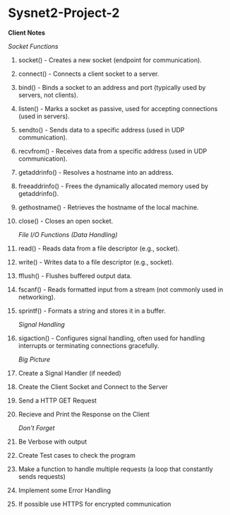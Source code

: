 # Sysnet2-Project-2

**Client Notes** 

   *Socket Functions* 
1. socket() - Creates a new socket (endpoint for communication).
2. connect() - Connects a client socket to a server.
3. bind() - Binds a socket to an address and port (typically used by servers, not clients).
4. listen() - Marks a socket as passive, used for accepting connections (used in servers).
5. sendto() - Sends data to a specific address (used in UDP communication).
6. recvfrom() - Receives data from a specific address (used in UDP communication).
7. getaddrinfo() - Resolves a hostname into an address.
8. freeaddrinfo() - Frees the dynamically allocated memory used by getaddrinfo().
9. gethostname() - Retrieves the hostname of the local machine.
10. close() - Closes an open socket.

    *File I/O Functions (Data Handling)*
11. read() - Reads data from a file descriptor (e.g., socket).
12. write() - Writes data to a file descriptor (e.g., socket).
13. fflush() - Flushes buffered output data.
14. fscanf() - Reads formatted input from a stream (not commonly used in networking).
15. sprintf() - Formats a string and stores it in a buffer.

     *Signal Handling*
16. sigaction() - Configures signal handling, often used for handling interrupts or terminating connections gracefully.

     *Big Picture*
1. Create a Signal Handler (if needed)
2. Create the Client Socket and Connect to the Server
3. Send a HTTP GET Request
4. Recieve and Print the Response on the Client

     *Don't Forget*
1. Be Verbose with output
2. Create Test cases to check the program
3. Make a function to handle multiple requests (a loop that constantly sends requests)
4. Implement some Error Handling
5. If possible use HTTPS for encrypted communication
